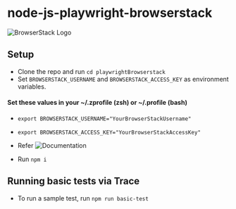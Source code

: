 # node-js-playwright-browserstack

![BrowserStack Logo](https://d98b8t1nnulk5.cloudfront.net/production/images/layout/logo-header.png?1469004780)

## Setup

* Clone the repo and run `cd playwrightBrowserstack`
* Set `BROWSERSTACK_USERNAME` and `BROWSERSTACK_ACCESS_KEY` as environment variables.

#### Set these values in your ~/.zprofile (zsh) or ~/.profile (bash)
 * `export BROWSERSTACK_USERNAME="YourBrowserStackUsername"`
 * `export BROWSERSTACK_ACCESS_KEY="YourBrowserStackAccessKey"`

* Refer ![Documentation](https://www.browserstack.com/docs/automate/playwright/getting-started/nodejs#MacOS_or_Linux)

* Run `npm i`

## Running basic tests via Trace

- To run a sample test, run `npm run basic-test`

